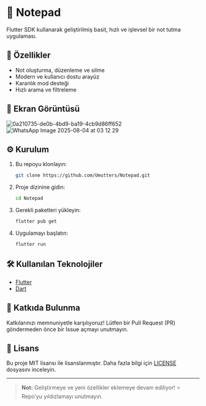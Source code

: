 # 📝 Notepad

Flutter SDK kullanarak geliştirilmiş basit, hızlı ve işlevsel bir not tutma uygulaması.

## 🚀 Özellikler

- Not oluşturma, düzenleme ve silme
- Modern ve kullanıcı dostu arayüz
- Karanlık mod desteği
- Hızlı arama ve filtreleme

## 📱 Ekran Görüntüsü

<!-- Buraya uygulamanın bir ekran görüntüsünü ekleyin -->
![0a210735-de0b-4bd9-ba19-4cb9d86ff652](https://github.com/user-attachments/assets/cabda2bf-ca5a-424d-b161-7d46215071bc)
![WhatsApp Image 2025-08-04 at 03 12 29](https://github.com/user-attachments/assets/c16ba7ee-d50f-4d10-b029-7cb042bfa5f9)


## ⚙️ Kurulum

1. Bu repoyu klonlayın:
   ```sh
   git clone https://github.com/Umutters/Notepad.git
   ```
2. Proje dizinine gidin:
   ```sh
   cd Notepad
   ```
3. Gerekli paketleri yükleyin:
   ```sh
   flutter pub get
   ```
4. Uygulamayı başlatın:
   ```sh
   flutter run
   ```

## 🛠️ Kullanılan Teknolojiler

- [Flutter](https://flutter.dev/)
- [Dart](https://dart.dev/)

## 🙌 Katkıda Bulunma

Katkılarınızı memnuniyetle karşılıyoruz! Lütfen bir Pull Request (PR) göndermeden önce bir Issue açmayı unutmayın.

## 📄 Lisans

Bu proje MIT lisansı ile lisanslanmıştır. Daha fazla bilgi için [LICENSE](LICENSE) dosyasını inceleyin.

---

> **Not:** Geliştirmeye ve yeni özellikler eklemeye devam ediliyor! ⭐️ Repo’yu yıldızlamayı unutmayın.
